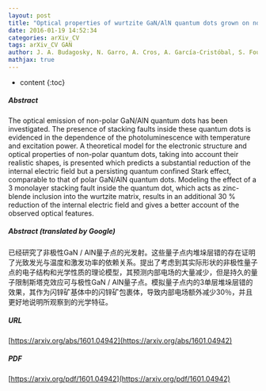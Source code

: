 ```yaml
---
layout: post
title: "Optical properties of wurtzite GaN/AlN quantum dots grown on non-polar planes: the effect of stacking faults in the reduction of the internal electric field"
date: 2016-01-19 14:52:34
categories: arXiv_CV
tags: arXiv_CV GAN
author: J. A. Budagosky, N. Garro, A. Cros, A. García-Cristóbal, S. Founta, B. Daudin
mathjax: true
---
```


* content
{:toc}

##### Abstract
The optical emission of non-polar GaN/AlN quantum dots has been investigated. The presence of stacking faults inside these quantum dots is evidenced in the dependence of the photoluminescence with temperature and excitation power. A theoretical model for the electronic structure and optical properties of non-polar quantum dots, taking into account their realistic shapes, is presented which predicts a substantial reduction of the internal electric field but a persisting quantum confined Stark effect, comparable to that of polar GaN/AlN quantum dots. Modeling the effect of a 3 monolayer stacking fault inside the quantum dot, which acts as zinc-blende inclusion into the wurtzite matrix, results in an additional 30 % reduction of the internal electric field and gives a better account of the observed optical features.

##### Abstract (translated by Google)
已经研究了非极性GaN / AlN量子点的光发射。这些量子点内堆垛层错的存在证明了光致发光与温度和激发功率的依赖关系。提出了考虑到其实际形状的非极性量子点的电子结构和光学性质的理论模型，其预测内部电场的大量减少，但是持久的量子限制斯塔克效应可与极性GaN / AlN量子点。模拟量子点内的3单层堆垛层错的效果，其作为闪锌矿基体中的闪锌矿包裹体，导致内部电场额外减少30％，并且更好地说明所观察到的光学特征。

##### URL
[https://arxiv.org/abs/1601.04942](https://arxiv.org/abs/1601.04942)

##### PDF
[https://arxiv.org/pdf/1601.04942](https://arxiv.org/pdf/1601.04942)

